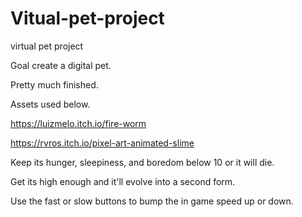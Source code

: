 # Vitual-pet-project
virtual pet project

Goal create a digital pet.

Pretty much finished.

Assets used below.

https://luizmelo.itch.io/fire-worm

https://rvros.itch.io/pixel-art-animated-slime


Keep its hunger, sleepiness, and boredom below 10 or it will die. 

Get its high enough and it'll evolve into a second form.

Use the fast or slow buttons to bump the in game speed up or down. 